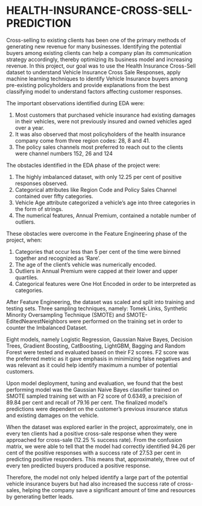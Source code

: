 # HEALTH-INSURANCE-CROSS-SELL-PREDICTION
Cross-selling to existing clients has been one of the primary methods of generating new
revenue for many businesses. Identifying the potential buyers among existing clients can
help a company plan its communication strategy accordingly, thereby optimizing its
business model and increasing revenue.
In this project, our goal was to use the Health Insurance Cross-Sell dataset to understand
Vehicle Insurance Cross Sale Responses, apply machine learning techniques to identify
Vehicle Insurance buyers among pre-existing policyholders and provide explanations from
the best classifying model to understand factors affecting customer responses.

The important observations identified during EDA were:
1. Most customers that purchased vehicle insurance had existing damages in their
vehicles, were not previously insured and owned vehicles aged over a year.
2. It was also observed that most policyholders of the health insurance company come
from three region codes: 28, 8 and 41.
3. The policy sales channels most preferred to reach out to the clients were channel
numbers 152, 26 and 124

The obstacles identified in the EDA phase of the project were:
1. The highly imbalanced dataset, with only 12.25 per cent of positive responses
observed.
2. Categorical attributes like Region Code and Policy Sales Channel contained over fifty
categories.
3. Vehicle Age attribute categorized a vehicle’s age into three categories in the form of
strings.
4. The numerical features, Annual Premium, contained a notable number of outliers.

These obstacles were overcome in the Feature Engineering phase of the project, when:
1. Categories that occur less than 5 per cent of the time were binned together and
recognized as ‘Rare’.
2. The age of the client’s vehicle was numerically encoded.
3. Outliers in Annual Premium were capped at their lower and upper quartiles.
4. Categorical features were One Hot Encoded in order to be interpreted as categories.

After Feature Engineering, the dataset was scaled and split into training and testing sets.
Three sampling techniques, namely: Tomek Links, Synthetic Minority Oversampling
Technique (SMOTE) and SMOTE-EditedNearestNeighbors were performed on the training
set in order to counter the Imbalanced Dataset.

Eight models, namely Logistic Regression, Gaussian Naive Bayes, Decision Trees,
Gradient Boosting, CatBoosting, LightGBM, Bagging and Random Forest were tested and
evaluated based on their F2 scores. F2 score was the preferred metric as it gave emphasis
in minimizing false negatives and was relevant as it could help identify maximum
a number of potential customers.

Upon model deployment, tuning and evaluation, we found that the best performing model
was the Gaussian Naive Bayes classifier trained on SMOTE sampled training set with an
F2 score of 0.6349, a precision of 89.84 per cent and recall of 79.16 per cent. The finalized
model’s predictions were dependent on the customer’s previous insurance status and
existing damages on the vehicle.

When the dataset was explored earlier in the project, approximately, one in every ten
clients had a positive cross-sale response when they were approached for cross-sale
(12.25 % success rate). From the confusion matrix, we were able to tell that the model
had correctly identified 94.26 per cent of the positive responses with a success rate of
27.53 per cent in predicting positive responders. This means that, approximately, three out
of every ten predicted buyers produced a positive response.

Therefore, the model not only helped identify a large part of the potential vehicle insurance
buyers but had also increased the success rate of cross-sales, helping the company save
a significant amount of time and resources by generating better leads.
